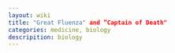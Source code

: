 ```yaml
---
layout: wiki 
title: "Great Fluenza" and ”Captain of Death"
categories: medicine, biology
descripition: biology
---
```

